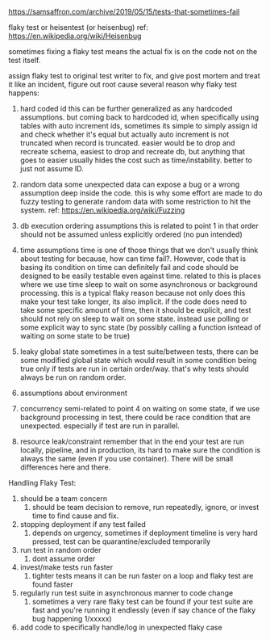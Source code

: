 https://samsaffron.com/archive/2019/05/15/tests-that-sometimes-fail

flaky test or heisentest (or heisenbug) ref: https://en.wikipedia.org/wiki/Heisenbug

sometimes fixing a flaky test means the actual fix is on the code not on the test itself.

assign flaky test to original test writer to fix, and give post mortem and treat it like an incident, figure out root cause
several reason why flaky test happens:

1. hard coded id
this can be further generalized as any hardcoded assumptions. but coming back to hardcoded id, when specifically using tables with auto increment ids, sometimes its simple to simply assign id and check whether it's equal but actually auto increment is not truncated when record is truncated. easier would be to drop and recreate schema, easiest to drop and recreate db, but anything that goes to easier usually hides the cost such as time/instability. better to just not assume ID.

2. random data
some unexpected data can expose a bug or a wrong assumption deep inside the code. this is why some effort are made to do fuzzy testing to generate random data with some restriction to hit the system. ref: https://en.wikipedia.org/wiki/Fuzzing

3. db execution ordering assumptions
this is related to point 1 in that order should not be assumed unless explicitly ordered (no pun intended)

4. time assumptions
time is one of those things that we don't usually think about testing for because, how can time fail?. However, code that is basing its condition on time can definitely fail and code should be designed to be easily testable even against time.
related to this is places where we use time sleep to wait on some asynchronous or background processing. this is a typical flaky reason because not only does this make your test take longer, its also implicit. if the code does need to take some specific amount of time, then it should be explicit, and test should not rely on sleep to wait on some state. instead use polling or some explicit way to sync state (by possibly calling a function isntead of waiting on some state to be true)

5. leaky global state
sometimes in a test suite/between tests, there can be some modified global state which would result in some condition being true only if tests are run in certain order/way. that's why tests should always be run on random order.

6. assumptions about environment

7. concurrency
semi-related to point 4 on waiting on some state, if we use background processing in test, there could be race condition that are unexpected. especially if test are run in parallel.

8. resource leak/constraint
remember that in the end your test are run locally, pipeline, and in production, its hard to make sure the condition is always the same (even if you use container). There will be small differences here and there.

Handling Flaky Test:
1. should be a team concern
   1. should be team decision to remove, run repeatedly, ignore, or invest time to find cause and fix.
2. stopping deployment if any test failed
   1. depends on urgency, sometimes if deployment timeline is very hard pressed, test can be quarantine/excluded temporarily
3. run test in random order
   1. dont assume order
4. invest/make tests run faster
   1. tighter tests means it can be run faster on a loop and flaky test are found faster
5. regularly run test suite in asynchronous manner to code change
   1. sometimes a very rare flaky test can be found if your test suite are fast and you're running it endlessly (even if say chance of the flaky bug happening 1/xxxxx)
6. add code to specifically handle/log in unexpected flaky case
